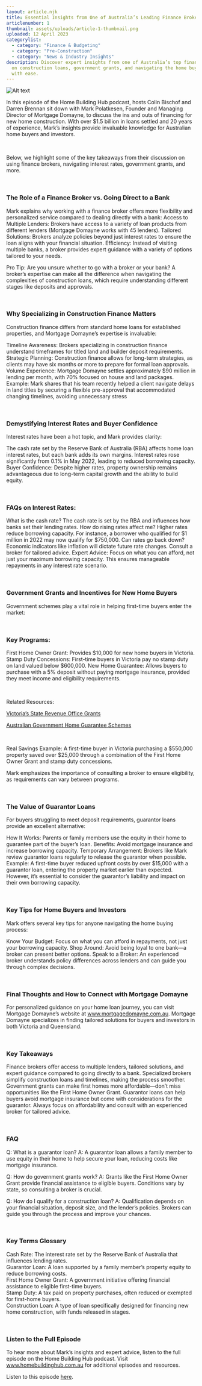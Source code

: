 ```yaml
---
layout: article.njk
title: Essential Insights from One of Australia’s Leading Finance Brokers
articlenumber: 1
thumbnail: assets/uploads/article-1-thumbnail.png
uploaded: 12 April 2023
categorylist:
  - category: "Finance & Budgeting" 
  - category: "Pre-Construction"
  - category: "News & Industry Insights"
description: Discover expert insights from one of Australia’s top finance brokers 
  on construction loans, government grants, and navigating the home buying process 
  with ease.
---
```


![Alt text](/assets/uploads/article-1-thumbnail.png "title")

In this episode of the Home Building Hub podcast, hosts Colin Bischof and Darren Brennan sit down with Mark Polatkesen, Founder and Managing Director of Mortgage Domayne, to discuss the ins and outs of financing for new home construction. With over $1.5 billion in loans settled and 20 years of experience, Mark’s insights provide invaluable knowledge for Australian home buyers and investors.

<br>

Below, we highlight some of the key takeaways from their discussion on using finance brokers, navigating interest rates, government grants, and more.

<br>

### The Role of a Finance Broker vs. Going Direct to a Bank

Mark explains why working with a finance broker offers more flexibility and personalized service compared to dealing directly with a bank:
Access to Multiple Lenders: Brokers have access to a variety of loan products from different lenders (Mortgage Domayne works with 45 lenders).
Tailored Solutions: Brokers analyze policies beyond just interest rates to ensure the loan aligns with your financial situation.
Efficiency: Instead of visiting multiple banks, a broker provides expert guidance with a variety of options tailored to your needs.

Pro Tip: Are you unsure whether to go with a broker or your bank? A broker’s expertise can make all the difference when navigating the complexities of construction loans, which require understanding different stages like deposits and approvals.

<br>

### Why Specializing in Construction Finance Matters

Construction finance differs from standard home loans for established properties, and Mortgage Domayne’s expertise is invaluable:

Timeline Awareness: Brokers specializing in construction finance understand timeframes for titled land and builder deposit requirements.
Strategic Planning: Construction finance allows for long-term strategies, as clients may have six months or more to prepare for formal loan approvals.
Volume Experience: Mortgage Domayne settles approximately $90 million in lending per month, with 70% focused on house and land packages.
Example: Mark shares that his team recently helped a client navigate delays in land titles by securing a flexible pre-approval that accommodated changing timelines, avoiding unnecessary stress

<br>

### Demystifying Interest Rates and Buyer Confidence

Interest rates have been a hot topic, and Mark provides clarity:

The cash rate set by the Reserve Bank of Australia (RBA) affects home loan interest rates, but each bank adds its own margins.
Interest rates rose significantly from 0.1% in May 2022, leading to reduced borrowing capacity.
Buyer Confidence: Despite higher rates, property ownership remains advantageous due to long-term capital growth and the ability to build equity.

<br>
 
### FAQs on Interest Rates:

What is the cash rate? The cash rate is set by the RBA and influences how banks set their lending rates.
How do rising rates affect me? Higher rates reduce borrowing capacity. For instance, a borrower who qualified for $1 million in 2022 may now qualify for $750,000.
Can rates go back down? Economic indicators like inflation will dictate future rate changes. Consult a broker for tailored advice.
Expert Advice: Focus on what you can afford, not just your maximum borrowing capacity. This ensures manageable repayments in any interest rate scenario.

<br>

### Government Grants and Incentives for New Home Buyers

Government schemes play a vital role in helping first-time buyers enter the market:

<br>

### Key Programs:

First Home Owner Grant: Provides $10,000 for new home buyers in Victoria.
Stamp Duty Concessions: First-time buyers in Victoria pay no stamp duty on land valued below $600,000.
New Home Guarantee: Allows buyers to purchase with a 5% deposit without paying mortgage insurance, provided they meet income and eligibility requirements.

<br>

Related Resources:

<a href="https://www.sro.vic.gov.au/first-home-owner" target="_blank">Victoria’s State Revenue Office Grants</a>

<a href="https://www.housingaustralia.gov.au/" target="_blank">Australian Government Home Guarantee Schemes</a>

<br> 

Real Savings Example: A first-time buyer in Victoria purchasing a $550,000 property saved over $25,000 through a combination of the First Home Owner Grant and stamp duty concessions.

Mark emphasizes the importance of consulting a broker to ensure eligibility, as requirements can vary between programs.

<br>

### The Value of Guarantor Loans

For buyers struggling to meet deposit requirements, guarantor loans provide an excellent alternative:

How It Works: Parents or family members use the equity in their home to guarantee part of the buyer’s loan.
Benefits: Avoid mortgage insurance and increase borrowing capacity.
Temporary Arrangement: Brokers like Mark review guarantor loans regularly to release the guarantor when possible.
Example: A first-time buyer reduced upfront costs by over $15,000 with a guarantor loan, entering the property market earlier than expected. However, it’s essential to consider the guarantor’s liability and impact on their own borrowing capacity.

<br>

### Key Tips for Home Buyers and Investors

Mark offers several key tips for anyone navigating the home buying process:

Know Your Budget: Focus on what you can afford in repayments, not just your borrowing capacity.
Shop Around: Avoid being loyal to one bank—a broker can present better options.
Speak to a Broker: An experienced broker understands policy differences across lenders and can guide you through complex decisions.

<br>
 
### Final Thoughts and How to Connect with Mortgage Domayne

For personalized guidance on your home loan journey, you can visit Mortgage Domayne’s website at <a href="https://www.mortgagedomayne.com.au" target="_blank">www.mortgagedomayne.com.au</a>. Mortgage Domayne specializes in finding tailored solutions for buyers and investors in both Victoria and Queensland.

<br>

### Key Takeaways

Finance brokers offer access to multiple lenders, tailored solutions, and expert guidance compared to going directly to a bank.
Specialized brokers simplify construction loans and timelines, making the process smoother.
Government grants can make first homes more affordable—don’t miss opportunities like the First Home Owner Grant.
Guarantor loans can help buyers avoid mortgage insurance but come with considerations for the guarantor.
Always focus on affordability and consult with an experienced broker for tailored advice.

<br>
 
### FAQ

Q: What is a guarantor loan? A: A guarantor loan allows a family member to use equity in their home to help secure your loan, reducing costs like mortgage insurance.

Q: How do government grants work? A: Grants like the First Home Owner Grant provide financial assistance to eligible buyers. Conditions vary by state, so consulting a broker is crucial.

Q: How do I qualify for a construction loan? A: Qualification depends on your financial situation, deposit size, and the lender’s policies. Brokers can guide you through the process and improve your chances.

<br>

### Key Terms Glossary

Cash Rate: The interest rate set by the Reserve Bank of Australia that influences lending rates.
<br>
Guarantor Loan: A loan supported by a family member’s property equity to reduce borrowing costs.
<br>
First Home Owner Grant: A government initiative offering financial assistance to eligible first-time buyers.
<br>
Stamp Duty: A tax paid on property purchases, often reduced or exempted for first-home buyers.
<br>
Construction Loan: A type of loan specifically designed for financing new home construction, with funds released in stages.

<br>

### Listen to the Full Episode

To hear more about Mark’s insights and expert advice, listen to the full episode on the Home Building Hub podcast. Visit www.homebuildinghub.com.au for additional episodes and resources.

Listen to this episode <a href="/posts/ep-2" id="intext-link" target="_blank">here</a>.